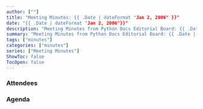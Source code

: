 ```yaml
---
author: [""]
title: "Meeting Minutes: {{ .Date | dateFormat "Jan 2, 2006" }}"
date: "{{ .Date | dateFormat "Jan 2, 2006"}}"
description: "Meeting Minutes from Python Docs Editorial Board: {{ .Date | dateFormat "Jan 2, 2006" }}"
summary: "Meeting Minutes from Python Docs Editorial Board: {{ .Date | dateFormat "Jan 2, 2006" }}"
tags: ["minutes"]
categories: ["minutes"]
series: ["Meeting Minutes"]
ShowToc: false
TocOpen: false
---
```



### Attendees

### Agenda



